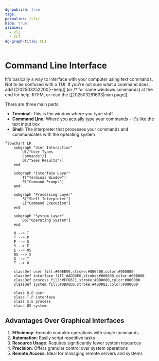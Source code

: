 ```yaml
---
dg-publish: true
tags: 
permalink: /cli/
hide: true
aliases:
  - cli
  - CLI
dg-graph-title: CLI
---
```

# Command Line Interface
It's basically a way to interface with your computer using text commands. Not to be confused with a TUI. If you're not sure what a command does, add [[202503252200|--help]] (or /? for some windows commands) at the end for help, RTFM, or read the [[202503261633|man page]].

There are three main parts

- **Terminal**: This is the window where you type stuff
- **Command Line**: Where you actually type your commands - it's like the text input box
- **Shell**: The interpreter that processes your commands and communicates with the operating system

```mermaid
flowchart LR
    subgraph "User Interaction"
        U[/"User Types
        Commands"/]
        O[/"Sees Results"/]
    end
    
    subgraph "Interface Layer"
        T["Terminal Window"]
        P["Command Prompt"]
    end
    
    subgraph "Processing Layer"
        S["Shell Interpreter"]
        E["Command Execution"]
    end
    
    subgraph "System Layer"
        OS["Operating System"]
    end
    
    U --> T
    T --> P
    P --> S
    S --> E
    E --> OS
    OS --> S
    S --> T
    T --> O
    
    classDef user fill:#90EE90,stroke:#006400,color:#000000
    classDef interface fill:#ADD8E6,stroke:#000080,color:#000000
    classDef process fill:#FFB6C1,stroke:#8B0000,color:#000000
    classDef system fill:#DDA0DD,stroke:#4B0082,color:#000000
    
    class U,O user
    class T,P interface
    class S,E process
    class OS system
```

## Advantages Over Graphical Interfaces

1. **Efficiency**: Execute complex operations with single commands
2. **Automation**: Easily script repetitive tasks
3. **Resource Usage**: Requires significantly fewer system resources
4. **Precision**: Offers granular control over system operations
5. **Remote Access**: Ideal for managing remote servers and systems


